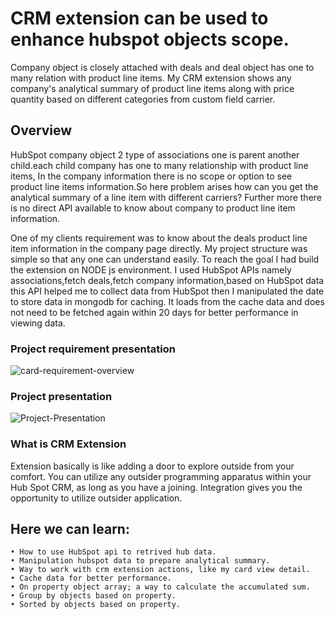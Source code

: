 # CRM extension can be used to enhance hubspot objects scope.

Company object is closely attached with deals and deal object has one to many relation with product line items. My CRM extension shows any company's analytical summary of product line items along with price quantity based on different categories from custom field carrier.

## Overview

HubSpot company object 2 type of associations one is parent another child.each child company has one to many relationship with product line items, In the company information there is no scope or option to see product line items information.So here problem arises
how can you get the analytical summary of a line item with different carriers? Further more there is no direct API available
to know about company to product line item information.

One of my clients requirement was to know about the deals product line item information in the company page directly.
My project structure was simple so that any one can understand easily. To reach the goal I had build the extension on NODE js environment.
I used HubSpot APIs namely associations,fetch deals,fetch company information,based on HubSpot data this API helped me to collect data from HubSpot then I manipulated the date to store data in mongodb for caching. It loads from the cache data and does not need to be fetched again within 20 days for better performance in viewing data.

### Project requirement presentation

![card-requirement-overview](https://github.com/imsiddiquee/crm-extension/blob/main/postContent/card-requirement-overview.png)

### Project presentation

![Project-Presentation](https://github.com/imsiddiquee/crm-extension/blob/main/postContent/Project-Presentation.png)

### What is CRM Extension

Extension basically is like adding a door to explore outside from your comfort. You can utilize any outsider programming apparatus within your Hub Spot CRM, as long as you have a joining. Integration gives you the opportunity to utilize outsider application.

## Here we can learn:

```
• How to use HubSpot api to retrived hub data.
• Manipulation hubspot data to prepare analytical summary.
• Way to work with crm extension actions, like my card view detail.
• Cache data for better performance.
• On property object array; a way to calculate the accumulated sum.
• Group by objects based on property.
• Sorted by objects based on property.
```
